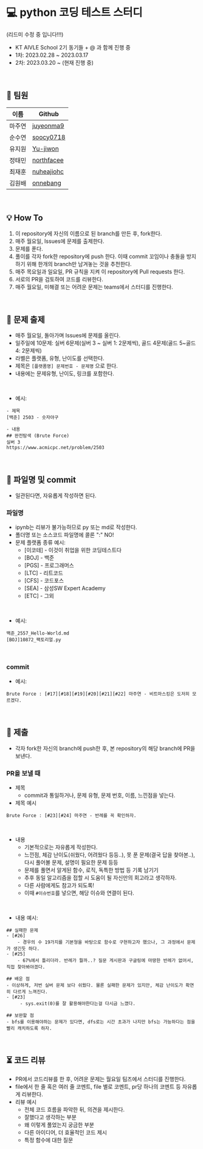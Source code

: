 # 💻 python 코딩 테스트 스터디 
(리드미 수정 중 입니다!!!)
- KT AIVLE School 2기 동기들 + @ 과 함께 진행 중  
- 1차: 2023.02.28 ~ 2023.03.17
- 2차: 2023.03.20 ~ (현재 진행 중)

<br>

## 👩 팀원
|이름|Github|
|--|--|
|마주연| [juyeonma9](https://github.com/juyeonma9)|
|순수연| [soocy0718](https://github.com/soocy0718)|
|유지원| [Yu-jiwon](https://github.com/Yu-jiwon)|
|정태민| [northfacee](https://github.com/northfacee)|
|최재훈| [nuheajiohc](https://github.com/nuheajiohc)|
|김원배| [onnebang](https://github.com/onnebang)|

<br>

## 💡 How To
1. 이 repository에 자신의 이름으로 된 branch를 만든 후, fork한다.
2. 매주 월요일, Issues에 문제를 출제한다.
3. 문제를 푼다.
4. 풀이를 각자 fork한 repository에 push 한다. 이때 commit 꼬임이나 충돌을 방지하기 위해 한개의 branch만 남겨놓는 것을 추천한다.
5. 매주 목요일과 일요일, PR 규칙을 지켜 이 repository에 Pull requests 한다.
6. 서로의 PR을 검토하여 코드를 리뷰한다. 
7. 매주 월요일, 미해결 또는 어려운 문제는 teams에서 스터디를 진행한다.

<br>

## 📝 문제 출제
- 매주 월요일, 돌아가며 Issues에 문제를 올린다.
- 일주일에 10문제: 실버 6문제(실버 3 ~ 실버 1: 2문제씩), 골드 4문제(골드 5~골드 4: 2문제씩) 
- 라벨은 플랫폼, 유형, 난이도를 선택한다.
- 제목은 `[플랫폼명] 문제번호 - 문제명` 으로 한다.
- 내용에는 문제유형, 난이도, 링크를 포함한다.

<br>

- 예시:
```
- 제목
[백준] 2503 - 숫자야구

- 내용
## 완전탐색 (Brute Force)
실버 3
https://www.acmicpc.net/problem/2503
```

<br>

## 🔎 파일명 및 commit
- 일관된다면, 자유롭게 작성하면 된다.

### 파일명
- ipynb는 리뷰가 불가능하므로 py 또는 md로 작성한다.
- 폴더명 또는 소스코드 파일명에 콜론 ":" NO!
- 문제 플랫폼 종류 예시:
    - [이코테] - 이것이 취업을 위한 코딩테스트다
    - [BOJ] - 백준
    - [PGS] - 프로그래머스
    - [LTC] - 리트코드
    - [CFS] - 코드포스
    - [SEA] - 삼성SW Expert Academy  
    - [ETC] - 그외  

<br>

- 예시:  
```
백준_2557_Hello-World.md
[BOJ]10872_팩토리얼.py
```

<br>

### commit
- 예시:
```
Brute Force : [#17][#18][#19][#20][#21][#22] 마주연 - 비트마스킹은 도저히 모르겠다.
```

<br>

## 💬  제출
- 각자 fork한 자신의 branch에 push한 후, 본 repository의 해당 branch에 PR을 보낸다.
### PR을 보낼 때
- 제목
    - commit과 통일하거나, 문제 유형, 문제 번호, 이름, 느낀점을 넣는다.
- 제목 예시
```
Brute Force : [#23][#24] 마주연 - 반례를 꼭 확인하자.
```
<br>

- 내용
    - 기본적으로는 자유롭게 작성한다.
    - 느낀점, 체감 난이도(쉬웠다, 어려웠다 등등..), 못 푼 문제(결국 답을 찾아본..), 다시 풀어볼 문제, 설명이 필요한 문제 등등
    - 문제를 풀면서 알게된 함수, 로직, 독특한 방법 등 기록 남기기
    - 추후 동일 알고리즘을 접할 시 도움이 될 자신만의 회고라고 생각하자.
    - 다른 사람에게도 참고가 되도록!
    - 이때 `#이슈번호`를 넣으면, 해당 이슈와 연결이 된다.

 <br>

- 내용 예시:
```
## 실패한 문제
- [#26]
    - 경우의 수 19가지를 기본형을 바탕으로 함수로 구현하고자 했으나, 그 과정에서 문제가 생긴듯 하다.
- [#25]
    - 67%에서 틀리더라. 반례가 뭘까..? 질문 게시판과 구글링에 마땅한 반례가 없어서, 직접 찾아봐야겠다.

## 배운 점
- 이상하게, 저번 실버 문제 보다 쉬웠다. 물론 실패한 문제가 있지만, 체감 난이도가 확연히 다르게 느껴진다.
- [#23]
     - sys.exit(0)를 잘 활용해야한다는걸 다시금 느꼈다.

## 보완할 점
- bfs를 이용해야하는 문제가 있다면, dfs로는 시간 초과가 나지만 bfs는 가능하다는 점을 빨리 캐치하도록 하자.
```

<br>

## ⏳ 코드 리뷰
- PR에서 코드리뷰를 한 후, 어려운 문제는 월요일 팀즈에서 스터디를 진행한다.
- file에서 한 줄 혹은 여러 줄 코멘트, file 별로 코멘트, pr당 하나의 코멘트 등 자유롭게 리뷰한다.
- 리뷰 예시
    - 전체 코드 흐름을 파악한 뒤, 의견을 제시한다.
    - 잘했다고 생각하는 부분
    - 왜 이렇게 풀었는지 궁금한 부분
    - 다른 아이디어, 더 효율적인 코드 제시
    - 특정 함수에 대한 질문

